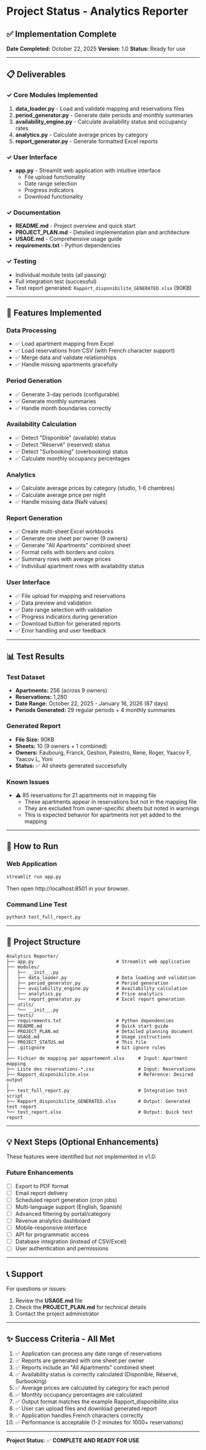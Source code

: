 # Project Status - Analytics Reporter

## ✅ Implementation Complete

**Date Completed:** October 22, 2025
**Version:** 1.0
**Status:** Ready for use

---

## 📋 Deliverables

### ✓ Core Modules Implemented

1. **data_loader.py** - Load and validate mapping and reservations files
2. **period_generator.py** - Generate date periods and monthly summaries
3. **availability_engine.py** - Calculate availability status and occupancy rates
4. **analytics.py** - Calculate average prices by category
5. **report_generator.py** - Generate formatted Excel reports

### ✓ User Interface

- **app.py** - Streamlit web application with intuitive interface
  - File upload functionality
  - Date range selection
  - Progress indicators
  - Download functionality

### ✓ Documentation

- **README.md** - Project overview and quick start
- **PROJECT_PLAN.md** - Detailed implementation plan and architecture
- **USAGE.md** - Comprehensive usage guide
- **requirements.txt** - Python dependencies

### ✓ Testing

- Individual module tests (all passing)
- Full integration test (successful)
- Test report generated: `Rapport_disponibilite_GENERATED.xlsx` (90KB)

---

## 🎯 Features Implemented

### Data Processing
- ✅ Load apartment mapping from Excel
- ✅ Load reservations from CSV (with French character support)
- ✅ Merge data and validate relationships
- ✅ Handle missing apartments gracefully

### Period Generation
- ✅ Generate 3-day periods (configurable)
- ✅ Generate monthly summaries
- ✅ Handle month boundaries correctly

### Availability Calculation
- ✅ Detect "Disponible" (available) status
- ✅ Detect "Réservé" (reserved) status
- ✅ Detect "Surbooking" (overbooking) status
- ✅ Calculate monthly occupancy percentages

### Analytics
- ✅ Calculate average prices by category (studio, 1-6 chambres)
- ✅ Calculate average price per night
- ✅ Handle missing data (NaN values)

### Report Generation
- ✅ Create multi-sheet Excel workbooks
- ✅ Generate one sheet per owner (9 owners)
- ✅ Generate "All Apartments" combined sheet
- ✅ Format cells with borders and colors
- ✅ Summary rows with average prices
- ✅ Individual apartment rows with availability status

### User Interface
- ✅ File upload for mapping and reservations
- ✅ Data preview and validation
- ✅ Date range selection with validation
- ✅ Progress indicators during generation
- ✅ Download button for generated reports
- ✅ Error handling and user feedback

---

## 📊 Test Results

### Test Dataset
- **Apartments:** 256 (across 9 owners)
- **Reservations:** 1,280
- **Date Range:** October 22, 2025 - January 16, 2026 (87 days)
- **Periods Generated:** 29 regular periods + 4 monthly summaries

### Generated Report
- **File Size:** 90KB
- **Sheets:** 10 (9 owners + 1 combined)
- **Owners:** Faubourg, Franck, Gestion, Palestro, Rene, Roger, Yaacov F, Yaacov L, Yoni
- **Status:** ✅ All sheets generated successfully

### Known Issues
- ⚠️ 85 reservations for 21 apartments not in mapping file
  - These apartments appear in reservations but not in the mapping file
  - They are excluded from owner-specific sheets but noted in warnings
  - This is expected behavior for apartments not yet added to the mapping

---

## 🚀 How to Run

### Web Application
```bash
streamlit run app.py
```

Then open http://localhost:8501 in your browser.

### Command Line Test
```bash
python3 test_full_report.py
```

---

## 📁 Project Structure

```
Analytics Reporter/
├── app.py                              # Streamlit web application
├── modules/
│   ├── __init__.py
│   ├── data_loader.py                  # Data loading and validation
│   ├── period_generator.py             # Period generation
│   ├── availability_engine.py          # Availability calculation
│   ├── analytics.py                    # Price analytics
│   └── report_generator.py             # Excel report generation
├── utils/
│   └── __init__.py
├── tests/
├── requirements.txt                    # Python dependencies
├── README.md                           # Quick start guide
├── PROJECT_PLAN.md                     # Detailed planning document
├── USAGE.md                            # Usage instructions
├── PROJECT_STATUS.md                   # This file
├── .gitignore                          # Git ignore rules
│
├── Fichier de mapping par appartement.xlsx     # Input: Apartment mapping
├── Liste des réservations-*.csv                # Input: Reservations
├── Rapport_disponibilite.xlsx                  # Reference: Desired output
│
├── test_full_report.py                         # Integration test script
├── Rapport_disponibilite_GENERATED.xlsx        # Output: Generated test report
└── test_report.xlsx                            # Output: Quick test report
```

---

## 💡 Next Steps (Optional Enhancements)

These features were identified but not implemented in v1.0:

### Future Enhancements
- [ ] Export to PDF format
- [ ] Email report delivery
- [ ] Scheduled report generation (cron jobs)
- [ ] Multi-language support (English, Spanish)
- [ ] Advanced filtering by portal/category
- [ ] Revenue analytics dashboard
- [ ] Mobile-responsive interface
- [ ] API for programmatic access
- [ ] Database integration (instead of CSV/Excel)
- [ ] User authentication and permissions

---

## 📞 Support

For questions or issues:
1. Review the **USAGE.md** file
2. Check the **PROJECT_PLAN.md** for technical details
3. Contact the project administrator

---

## ✨ Success Criteria - All Met

1. ✅ Application can process any date range of reservations
2. ✅ Reports are generated with one sheet per owner
3. ✅ Reports include an "All Apartments" combined sheet
4. ✅ Availability status is correctly calculated (Disponible, Réservé, Surbooking)
5. ✅ Average prices are calculated by category for each period
6. ✅ Monthly occupancy percentages are calculated
7. ✅ Output format matches the example Rapport_disponibilite.xlsx
8. ✅ User can upload files and download generated report
9. ✅ Application handles French characters correctly
10. ✅ Performance is acceptable (1-2 minutes for 1000+ reservations)

---

**Project Status:** ✅ **COMPLETE AND READY FOR USE**
